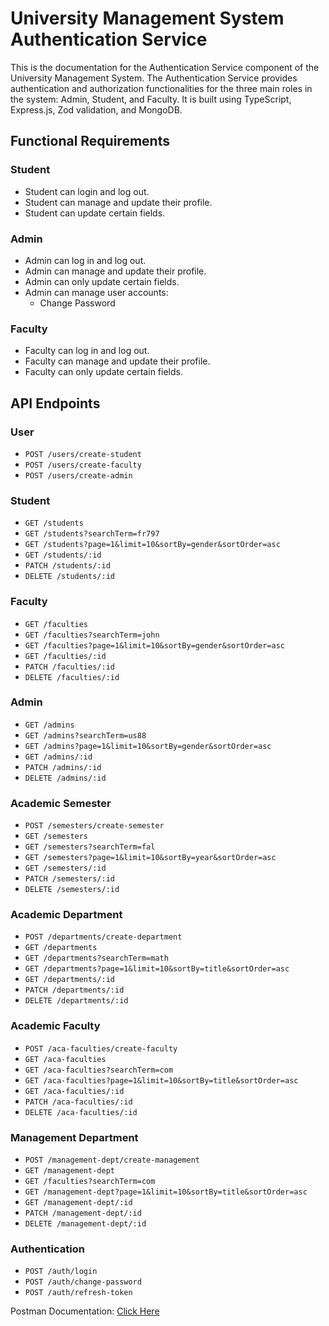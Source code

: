 # University Management System Authentication Service

This is the documentation for the Authentication Service component of the University Management System. The Authentication Service provides authentication and authorization functionalities for the three main roles in the system: Admin, Student, and Faculty. It is built using TypeScript, Express.js, Zod validation, and MongoDB.

## Functional Requirements

### Student

- Student can login and log out.
- Student can manage and update their profile.
- Student can update certain fields.

### Admin

- Admin can log in and log out.
- Admin can manage and update their profile.
- Admin can only update certain fields.
- Admin can manage user accounts:
  - Change Password

### Faculty

- Faculty can log in and log out.
- Faculty can manage and update their profile.
- Faculty can only update certain fields.

## API Endpoints

### User

- `POST /users/create-student`
- `POST /users/create-faculty`
- `POST /users/create-admin`

### Student

- `GET /students`
- `GET /students?searchTerm=fr797`
- `GET /students?page=1&limit=10&sortBy=gender&sortOrder=asc`
- `GET /students/:id`
- `PATCH /students/:id`
- `DELETE /students/:id`

### Faculty

- `GET /faculties`
- `GET /faculties?searchTerm=john`
- `GET /faculties?page=1&limit=10&sortBy=gender&sortOrder=asc`
- `GET /faculties/:id`
- `PATCH /faculties/:id`
- `DELETE /faculties/:id`

### Admin

- `GET /admins`
- `GET /admins?searchTerm=us88`
- `GET /admins?page=1&limit=10&sortBy=gender&sortOrder=asc`
- `GET /admins/:id`
- `PATCH /admins/:id`
- `DELETE /admins/:id`

### Academic Semester

- `POST /semesters/create-semester`
- `GET /semesters`
- `GET /semesters?searchTerm=fal`
- `GET /semesters?page=1&limit=10&sortBy=year&sortOrder=asc`
- `GET /semesters/:id`
- `PATCH /semesters/:id`
- `DELETE /semesters/:id`

### Academic Department

- `POST /departments/create-department`
- `GET /departments`
- `GET /departments?searchTerm=math`
- `GET /departments?page=1&limit=10&sortBy=title&sortOrder=asc`
- `GET /departments/:id`
- `PATCH /departments/:id`
- `DELETE /departments/:id`

### Academic Faculty

- `POST /aca-faculties/create-faculty`
- `GET /aca-faculties`
- `GET /aca-faculties?searchTerm=com`
- `GET /aca-faculties?page=1&limit=10&sortBy=title&sortOrder=asc`
- `GET /aca-faculties/:id`
- `PATCH /aca-faculties/:id`
- `DELETE /aca-faculties/:id`

### Management Department

- `POST /management-dept/create-management`
- `GET /management-dept`
- `GET /faculties?searchTerm=com`
- `GET /management-dept?page=1&limit=10&sortBy=title&sortOrder=asc`
- `GET /management-dept/:id`
- `PATCH /management-dept/:id`
- `DELETE /management-dept/:id`

### Authentication

- `POST /auth/login`
- `POST /auth/change-password`
- `POST /auth/refresh-token`

Postman Documentation: [Click Here](https://documenter.getpostman.com/view/)
